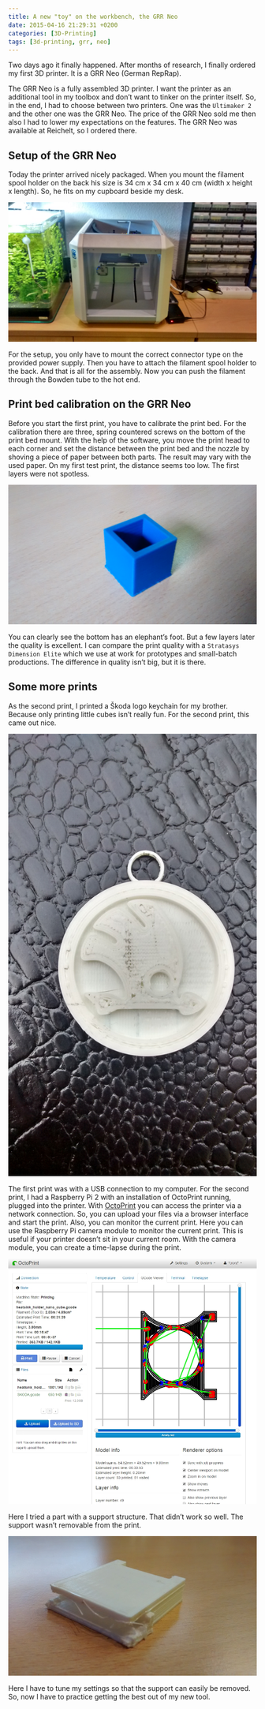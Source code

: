 ```yaml
---
title: A new "toy" on the workbench, the GRR Neo
date: 2015-04-16 21:29:31 +0200
categories: [3D-Printing]
tags: [3d-printing, grr, neo]
---
```


Two days ago it finally happened.
After months of research, I finally ordered my first 3D printer.
It is a GRR Neo (German RepRap).

The GRR Neo is a fully assembled 3D printer.
I want the printer as an additional tool in my toolbox and don’t want to tinker on the printer itself.
So, in the end, I had to choose between two printers.
One was the `Ultimaker 2` and the other one was the GRR Neo.
The price of the GRR Neo sold me then also I had to lower my expectations on the features.
The GRR Neo was available at Reichelt, so I ordered there.

## Setup of the GRR Neo

Today the printer arrived nicely packaged.
When you mount the filament spool holder on the back his size is 34 cm x 34 cm x 40 cm (width x height x length).
So, he fits on my cupboard beside my desk.

![Standort GRR Neo](/assets/img/2015/04/IMG_20150416_203451043_HDR.jpg)

For the setup, you only have to mount the correct connector type on the provided power supply.
Then you have to attach the filament spool holder to the back.
And that is all for the assembly.
Now you can push the filament through the Bowden tube to the hot end.

## Print bed calibration on the GRR Neo

Before you start the first print, you have to calibrate the print bed.
For the calibration there are three, spring countered screws on the bottom of the print bed mount.
With the help of the software, you move the print head to each corner and set the distance between the print bed and the nozzle by shoving a piece of paper between both parts.
The result may vary with the used paper.
On my first test print, the distance seems too low.
The first layers were not spotless.

![20 mm test cube](/assets/img/2015/04/IMG_20150416_163200968.jpg)

You can clearly see the bottom has an elephant’s foot.
But a few layers later the quality is excellent.
I can compare the print quality with a `Stratasys Dimension Elite` which we use at work for prototypes and small-batch productions.
The difference in quality isn’t big, but it is there.

## Some more prints

As the second print, I printed a Škoda logo keychain for my brother.
Because only printing little cubes isn’t really fun.
For the second print, this came out nice.

![Skoda keychain](/assets/img/2015/04/IMG_20150416_172424404_HDR.jpg)

The first print was with a USB connection to my computer.
For the second print, I had a Raspberry Pi 2 with an installation of OctoPrint running, plugged into the printer.
With [OctoPrint](https://octoprint.org/) you can access the printer via a network connection.
So, you can upload your files via a browser interface and start the print.
Also, you can monitor the current print.
Here you can use the Raspberry Pi camera module to monitor the current print.
This is useful if your printer doesn’t sit in your current room.
With the camera module, you can create a time-lapse during the print.

![OctoPrint Screenshot](/assets/img/2015/04/OctoPrint_Screenshot1.jpg)

Here I tried a part with a support structure.
That didn’t work so well.
The support wasn’t removable from the print.

![Support material](/assets/img/2015/04/IMG_20150416_202238023.jpg)

Here I have to tune my settings so that the support can easily be removed.
So, now I have to practice getting the best out of my new tool.
